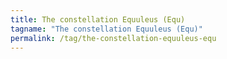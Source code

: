 ```yaml
---
title: The constellation Equuleus (Equ)
tagname: "The constellation Equuleus (Equ)"
permalink: /tag/the-constellation-equuleus-equ
---
```

